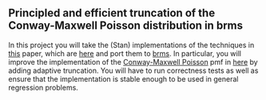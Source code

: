 ## Principled and efficient truncation of the Conway-Maxwell Poisson distribution in brms

In this project you will take the (Stan) implementations of the techniques in [this](https://arxiv.org/abs/1308.2045) paper, which are [here](https://github.com/GuidoAMoreira/stan_summer) and port them to [brms](https://github.com/paul-buerkner/brms).
In particular, you will improve the implementation of the [Conway-Maxwell Poisson](https://en.wikipedia.org/wiki/Conway%E2%80%93Maxwell%E2%80%93Poisson_distribution) pmf in [here](https://github.com/paul-buerkner/brms/blob/master/inst/chunks/fun_com_poisson.stan) by adding adaptive truncation.
You will have to run correctness tests as well as ensure that the implementation is stable enough to be used in general regression problems. 
